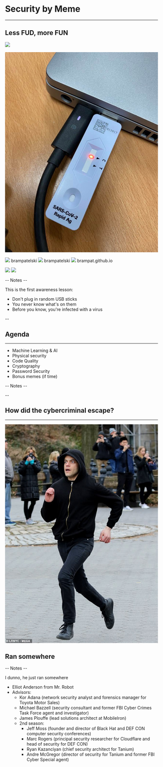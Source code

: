 
<!-- .slide: data-background="#FFFFFF" style="text-align: left; vertical-align: middle; color:white" color="#FFFFFF" -->
# Security by Meme<!-- .element style="color: #DB8831;" -->
<hr />

## Less FUD, more FUN<!-- .element style="color: #DB8831;" -->

![](./pics/brpa.jpg)<!-- .element style="position: fixed; top: 300px; left: 60px; height: 200px;"  -->

![](pics/meme/covid_usb.jpg)<!-- .element style="vertical-align: middle; background:none; border:none; box-shadow:none; position: fixed; bottom: 80px; right: 20px; width: 340px" -->

<span>![](./pics/twitter.png)<!-- .element style="vertical-align: middle; background:none; border:none; box-shadow:none; width: 30px;" --> brampatelski</span><!-- .element style="position: fixed; bottom: 110px; left: 20px; color: #333333;" -->
<span>![](pics/intro/linkedin.png)<!-- .element style="vertical-align: middle; background:none; border:none; box-shadow:none; width: 30px;" --> brampatelski</span><!-- .element style="position: fixed; bottom: 75px; left: 20px; color: #333333;" -->
<span>![](./pics/github.png)<!-- .element style="vertical-align: middle; background:none; border:none; box-shadow:none; width: 30px;" --> brampat.github.io</span><!-- .element style="position: fixed; bottom: 40px; left: 20px; color: #333333;" -->


![](./pics/ordina.jpeg)<!-- .element style="background:none; border:none; box-shadow:none; position: fixed; bottom: 10px; right: 20px; width: 150px;" -->
![](./pics/meme/codecomedy.webp)<!-- .element style="background:none; border:none; box-shadow:none; position: fixed; top: 0px; right: 10px; width: 150px;" -->

-- Notes --

This is the first awareness lesson:
* Don't plug in random USB sticks
* You never know what's on them
* Before you know, you're infected with a virus

--

## Agenda
<hr />

* Machine Learning & AI
* Physical security
* Code Quality
* Cryptography
* Password Security
* Bonus memes (if time)

-- Notes --


--

## How did the cybercriminal escape?
<hr />

![](./pics/meme/ran_somewhere.jpeg)<!-- .element style="background:none; border:none; box-shadow:none; position: fixed; bottom: 0px; right: 0px; width: 400px;" class="fragment" data-fragment-index="1" -->

## Ran somewhere<!-- .element style="position: fixed; bottom: 40px; left: 20px; color: #333333;" class="fragment" data-fragment-index="1" -->

-- Notes --

I dunno, he just ran somewhere
* Elliot Anderson from Mr. Robot
* Advisors:
  * Kor Adana (network security analyst and forensics manager for Toyota Motor Sales)
  * Michael Bazzell (security consultant and former FBI Cyber Crimes Task Force agent and investigator)
  * James Plouffe (lead solutions architect at MobileIron)
  * 2nd season:
    * Jeff Moss (founder and director of Black Hat and DEF CON computer security conferences)
    * Marc Rogers (principal security researcher for Cloudflare and head of security for DEF CON)
    * Ryan Kazanciyan (chief security architect for Tanium)
    * Andre McGregor (director of security for Tanium and former FBI Cyber Special agent)
